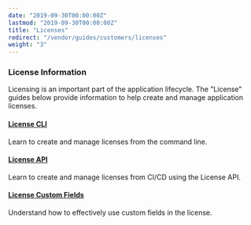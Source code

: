 ```yaml
---
date: "2019-09-30T00:00:00Z"
lastmod: "2019-09-30T00:00:00Z"
title: "Licenses"
redirect: "/vendor/guides/customers/licenses"
weight: "3"
---
```


### License Information

Licensing is an important part of the application lifecycle. The "License" guides below provide information to help create and manage application licenses.

#### [License CLI](/vendor/guides/customers/licenses/cli)

Learn to create and manage licenses from the command line.

#### [License API](/vendor/guides/customers/licenses/api)

Learn to create and manage licenses from CI/CD using the License API.

#### [License Custom Fields](/vendor/guides/customers/licenses/custom-fields)

Understand how to effectively use custom fields in the license.
